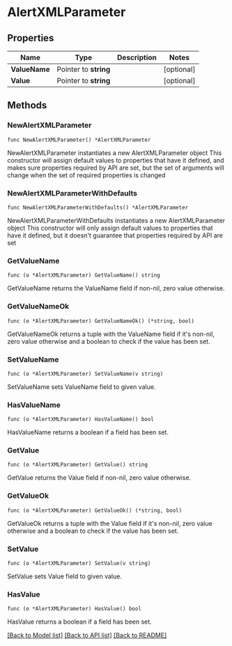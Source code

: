 # AlertXMLParameter

## Properties

Name | Type | Description | Notes
------------ | ------------- | ------------- | -------------
**ValueName** | Pointer to **string** |  | [optional] 
**Value** | Pointer to **string** |  | [optional] 

## Methods

### NewAlertXMLParameter

`func NewAlertXMLParameter() *AlertXMLParameter`

NewAlertXMLParameter instantiates a new AlertXMLParameter object
This constructor will assign default values to properties that have it defined,
and makes sure properties required by API are set, but the set of arguments
will change when the set of required properties is changed

### NewAlertXMLParameterWithDefaults

`func NewAlertXMLParameterWithDefaults() *AlertXMLParameter`

NewAlertXMLParameterWithDefaults instantiates a new AlertXMLParameter object
This constructor will only assign default values to properties that have it defined,
but it doesn't guarantee that properties required by API are set

### GetValueName

`func (o *AlertXMLParameter) GetValueName() string`

GetValueName returns the ValueName field if non-nil, zero value otherwise.

### GetValueNameOk

`func (o *AlertXMLParameter) GetValueNameOk() (*string, bool)`

GetValueNameOk returns a tuple with the ValueName field if it's non-nil, zero value otherwise
and a boolean to check if the value has been set.

### SetValueName

`func (o *AlertXMLParameter) SetValueName(v string)`

SetValueName sets ValueName field to given value.

### HasValueName

`func (o *AlertXMLParameter) HasValueName() bool`

HasValueName returns a boolean if a field has been set.

### GetValue

`func (o *AlertXMLParameter) GetValue() string`

GetValue returns the Value field if non-nil, zero value otherwise.

### GetValueOk

`func (o *AlertXMLParameter) GetValueOk() (*string, bool)`

GetValueOk returns a tuple with the Value field if it's non-nil, zero value otherwise
and a boolean to check if the value has been set.

### SetValue

`func (o *AlertXMLParameter) SetValue(v string)`

SetValue sets Value field to given value.

### HasValue

`func (o *AlertXMLParameter) HasValue() bool`

HasValue returns a boolean if a field has been set.


[[Back to Model list]](../README.md#documentation-for-models) [[Back to API list]](../README.md#documentation-for-api-endpoints) [[Back to README]](../README.md)


